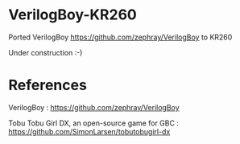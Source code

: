 # VerilogBoy-KR260

Ported VerilogBoy https://github.com/zephray/VerilogBoy to KR260

Under construction :-)

# References

VerilogBoy : https://github.com/zephray/VerilogBoy

Tobu Tobu Girl DX, an open-source game for GBC : https://github.com/SimonLarsen/tobutobugirl-dx
